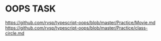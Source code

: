 <h1> OOPS TASK</h1>

<a>https://github.com/rvsp/typescript-oops/blob/master/Practice/Movie.md</a>
</br>
<a>https://github.com/rvsp/typescript-oops/blob/master/Practice/class-circle.md</a>
